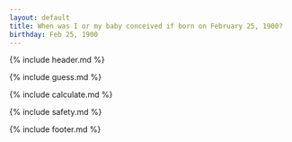 ```yaml
---
layout: default
title: When was I or my baby conceived if born on February 25, 1900?
birthday: Feb 25, 1900
---
```


{% include header.md %}

{% include guess.md %}

{% include calculate.md %}

{% include safety.md %}

{% include footer.md %}



